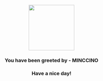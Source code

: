 <p align="center">
            <img src="https://raw.githubusercontent.com/PokeAPI/sprites/master/sprites/pokemon/572.png" width="150" height="150">
          </p>
          <h3 align="center">You have been greeted by - <b>MINCCINO</b></h3>
          <h3 align="center">Have a nice day!</h3>
